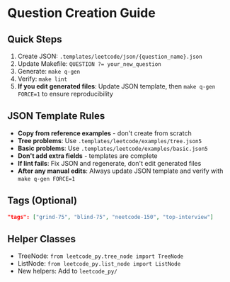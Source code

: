 # Question Creation Guide

## Quick Steps

1. Create JSON: `.templates/leetcode/json/{question_name}.json`
2. Update Makefile: `QUESTION ?= your_new_question`
3. Generate: `make q-gen`
4. Verify: `make lint`
5. **If you edit generated files**: Update JSON template, then `make q-gen FORCE=1` to ensure reproducibility

## JSON Template Rules

- **Copy from reference examples** - don't create from scratch
- **Tree problems**: Use `.templates/leetcode/examples/tree.json5`
- **Basic problems**: Use `.templates/leetcode/examples/basic.json5`
- **Don't add extra fields** - templates are complete
- **If lint fails**: Fix JSON and regenerate, don't edit generated files
- **After any manual edits**: Always update JSON template and verify with `make q-gen FORCE=1`

## Tags (Optional)

```json
"tags": ["grind-75", "blind-75", "neetcode-150", "top-interview"]
```

## Helper Classes

- TreeNode: `from leetcode_py.tree_node import TreeNode`
- ListNode: `from leetcode_py.list_node import ListNode`
- New helpers: Add to `leetcode_py/`
